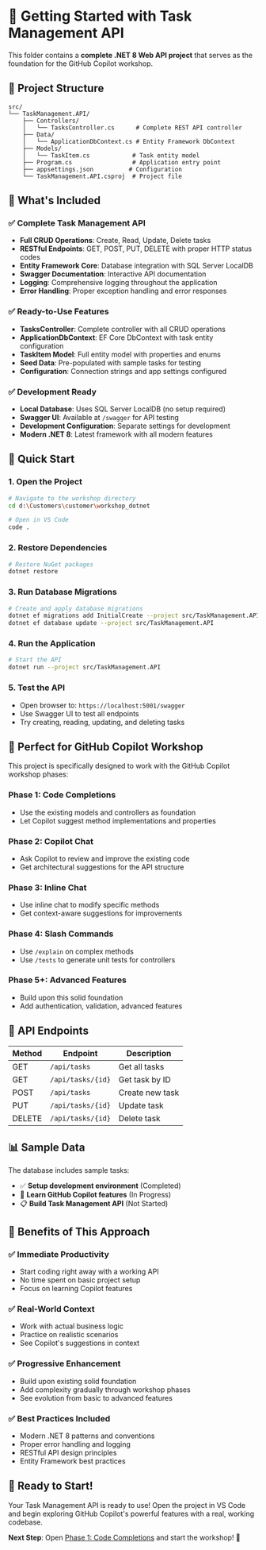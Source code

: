 # 🚀 Getting Started with Task Management API

This folder contains a **complete .NET 8 Web API project** that serves as the foundation for the GitHub Copilot workshop.

## 📁 Project Structure

```
src/
└── TaskManagement.API/
    ├── Controllers/
    │   └── TasksController.cs      # Complete REST API controller
    ├── Data/
    │   └── ApplicationDbContext.cs # Entity Framework DbContext
    ├── Models/
    │   └── TaskItem.cs            # Task entity model
    ├── Program.cs                 # Application entry point
    ├── appsettings.json          # Configuration
    └── TaskManagement.API.csproj  # Project file
```

## 🎯 What's Included

### ✅ **Complete Task Management API**
- **Full CRUD Operations**: Create, Read, Update, Delete tasks
- **RESTful Endpoints**: GET, POST, PUT, DELETE with proper HTTP status codes
- **Entity Framework Core**: Database integration with SQL Server LocalDB
- **Swagger Documentation**: Interactive API documentation
- **Logging**: Comprehensive logging throughout the application
- **Error Handling**: Proper exception handling and error responses

### ✅ **Ready-to-Use Features**
- **TasksController**: Complete controller with all CRUD operations
- **ApplicationDbContext**: EF Core DbContext with task entity configuration
- **TaskItem Model**: Full entity model with properties and enums
- **Seed Data**: Pre-populated with sample tasks for testing
- **Configuration**: Connection strings and app settings configured

### ✅ **Development Ready**
- **Local Database**: Uses SQL Server LocalDB (no setup required)
- **Swagger UI**: Available at `/swagger` for API testing
- **Development Configuration**: Separate settings for development
- **Modern .NET 8**: Latest framework with all modern features

## 🏁 Quick Start

### 1. **Open the Project**
```bash
# Navigate to the workshop directory
cd d:\Customers\customer\workshop_dotnet

# Open in VS Code
code .
```

### 2. **Restore Dependencies**
```bash
# Restore NuGet packages
dotnet restore
```

### 3. **Run Database Migrations**
```bash
# Create and apply database migrations
dotnet ef migrations add InitialCreate --project src/TaskManagement.API
dotnet ef database update --project src/TaskManagement.API
```

### 4. **Run the Application**
```bash
# Start the API
dotnet run --project src/TaskManagement.API
```

### 5. **Test the API**
- Open browser to: `https://localhost:5001/swagger`
- Use Swagger UI to test all endpoints
- Try creating, reading, updating, and deleting tasks

## 🎨 Perfect for GitHub Copilot Workshop

This project is specifically designed to work with the GitHub Copilot workshop phases:

### **Phase 1**: Code Completions
- Use the existing models and controllers as foundation
- Let Copilot suggest method implementations and properties

### **Phase 2**: Copilot Chat  
- Ask Copilot to review and improve the existing code
- Get architectural suggestions for the API structure

### **Phase 3**: Inline Chat
- Use inline chat to modify specific methods
- Get context-aware suggestions for improvements

### **Phase 4**: Slash Commands
- Use `/explain` on complex methods
- Use `/tests` to generate unit tests for controllers

### **Phase 5+**: Advanced Features
- Build upon this solid foundation
- Add authentication, validation, advanced features

## 🔧 API Endpoints

| Method | Endpoint | Description |
|--------|----------|-------------|
| GET | `/api/tasks` | Get all tasks |
| GET | `/api/tasks/{id}` | Get task by ID |
| POST | `/api/tasks` | Create new task |
| PUT | `/api/tasks/{id}` | Update task |
| DELETE | `/api/tasks/{id}` | Delete task |

## 📊 Sample Data

The database includes sample tasks:
- ✅ **Setup development environment** (Completed)
- 🔄 **Learn GitHub Copilot features** (In Progress)  
- 📋 **Build Task Management API** (Not Started)

## 🎯 Benefits of This Approach

### ✅ **Immediate Productivity**
- Start coding right away with a working API
- No time spent on basic project setup
- Focus on learning Copilot features

### ✅ **Real-World Context**
- Work with actual business logic
- Practice on realistic scenarios  
- See Copilot's suggestions in context

### ✅ **Progressive Enhancement**
- Build upon existing solid foundation
- Add complexity gradually through workshop phases
- See evolution from basic to advanced features

### ✅ **Best Practices Included**
- Modern .NET 8 patterns and conventions
- Proper error handling and logging
- RESTful API design principles
- Entity Framework best practices

## 🚀 Ready to Start!

Your Task Management API is ready to use! Open the project in VS Code and begin exploring GitHub Copilot's powerful features with a real, working codebase.

**Next Step**: Open [Phase 1: Code Completions](./phases/phase1-code-completions.md) and start the workshop! 🎉
